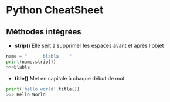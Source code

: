 # Python CheatSheet

## Méthodes intégrées 

- **strip()**
Elle sert à supprimer les espaces avant et après l'objet

```py
name = "      blabla    "
print(name.strip())
>>>blabla
```

- **title()**
Met en capitale à chaque début de mot

```py
print('hello world'.title())
>>> Hello World
```
